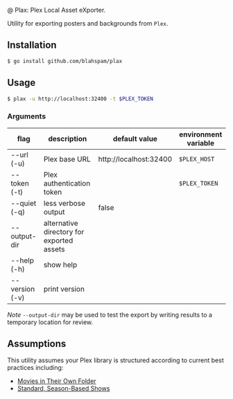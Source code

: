 @ Plax: Plex Local Asset eXporter.

Utility for exporting posters and backgrounds from `Plex`.

## Installation

```bash
$ go install github.com/blahspam/plax 
```

## Usage

```bash
$ plax -u http://localhost:32400 -t $PLEX_TOKEN
```

### Arguments

| flag           | description                               | default value          | environment variable |
|----------------|-------------------------------------------|------------------------|----------------------|
| --url (-u)     | Plex base URL                             | http://localhost:32400 | `$PLEX_HOST`         |
| --token (-t)   | Plex authentication token                 |                        | `$PLEX_TOKEN`        |
| --quiet (-q)   | less verbose output                       | false                  |                      |  
| --output-dir   | alternative directory for exported assets |                        |                      |
| --help (-h)    | show help                                 |                        |                      |
| --version (-v) | print version                             |                        |                      |

*Note* `--output-dir` may be used to test the export by writing results to a 
temporary location for review.

## Assumptions

This utility assumes your Plex library is structured according to current best 
practices including:

* [Movies in Their Own Folder](https://support.plex.tv/articles/naming-and-organizing-your-movie-media-files/#toc-0)
* [Standard, Season-Based Shows](https://support.plex.tv/articles/naming-and-organizing-your-tv-show-files/#toc-0)
